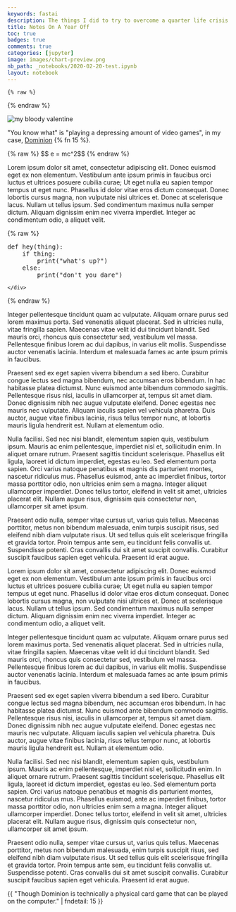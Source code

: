 ```yaml
---
keywords: fastai
description: The things I did to try to overcome a quarter life crisis in quarantine while unemployed (aside from you-know-what). 
title: Notes On A Year Off
toc: true 
badges: true
comments: true
categories: [jupyter]
image: images/chart-preview.png
nb_path: _notebooks/2020-02-20-test.ipynb
layout: notebook
---
```


<!--
#################################################
### THIS FILE WAS AUTOGENERATED! DO NOT EDIT! ###
#################################################
# file to edit: _notebooks/2020-02-20-test.ipynb
-->

<div class="container" id="notebook-container">
        
    {% raw %}
    
<div class="cell border-box-sizing code_cell rendered">

</div>
    {% endraw %}

<div class="cell border-box-sizing text_cell rendered"><div class="inner_cell">
<div class="text_cell_render border-box-sizing rendered_html">
<p><img src="https://www.boardgamehalv.com/wp-content/uploads/2019/07/Dominion1_game_1050x700-770x513.jpg" alt="my bloody valentine"></p>

</div>
</div>
</div>
<div class="cell border-box-sizing text_cell rendered"><div class="inner_cell">
<div class="text_cell_render border-box-sizing rendered_html">
<p>"You know what" is "playing a depressing amount of video games", in my case, <a href="https://dominion.games/">Dominion</a> {% fn 15 %}.</p>
<p>{% raw %}
$$ e = mc^2$$
{% endraw %}</p>
<p>Lorem ipsum dolor sit amet, consectetur adipiscing elit. Donec euismod eget ex non elementum. Vestibulum ante ipsum primis in faucibus orci luctus et ultrices posuere cubilia curae; Ut eget nulla eu sapien tempor tempus ut eget nunc. Phasellus id dolor vitae eros dictum consequat. Donec lobortis cursus magna, non vulputate nisi ultrices et. Donec at scelerisque lacus. Nullam ut tellus ipsum. Sed condimentum maximus nulla semper dictum. Aliquam dignissim enim nec viverra imperdiet. Integer ac condimentum odio, a aliquet velit.</p>

</div>
</div>
</div>
    {% raw %}
    
<div class="cell border-box-sizing code_cell rendered">
<div class="input">

<div class="inner_cell">
    <div class="input_area">
<div class=" highlight hl-ipython3"><pre><span></span><span class="k">def</span> <span class="nf">hey</span><span class="p">(</span><span class="n">thing</span><span class="p">):</span>
    <span class="k">if</span> <span class="n">thing</span><span class="p">:</span>
        <span class="nb">print</span><span class="p">(</span><span class="s2">&quot;what&#39;s up?&quot;</span><span class="p">)</span>
    <span class="k">else</span><span class="p">:</span>
        <span class="nb">print</span><span class="p">(</span><span class="s2">&quot;don&#39;t you dare&quot;</span><span class="p">)</span>
</pre></div>

    </div>
</div>
</div>

</div>
    {% endraw %}

<div class="cell border-box-sizing text_cell rendered"><div class="inner_cell">
<div class="text_cell_render border-box-sizing rendered_html">
<p>Integer pellentesque tincidunt quam ac vulputate. Aliquam ornare purus sed lorem maximus porta. Sed venenatis aliquet placerat. Sed in ultricies nulla, vitae fringilla sapien. Maecenas vitae velit id dui tincidunt blandit. Sed mauris orci, rhoncus quis consectetur sed, vestibulum vel massa. Pellentesque finibus lorem ac dui dapibus, in varius elit mollis. Suspendisse auctor venenatis lacinia. Interdum et malesuada fames ac ante ipsum primis in faucibus.</p>
<p>Praesent sed ex eget sapien viverra bibendum a sed libero. Curabitur congue lectus sed magna bibendum, nec accumsan eros bibendum. In hac habitasse platea dictumst. Nunc euismod ante bibendum commodo sagittis. Pellentesque risus nisi, iaculis in ullamcorper at, tempus sit amet diam. Donec dignissim nibh nec augue vulputate eleifend. Donec egestas nec mauris nec vulputate. Aliquam iaculis sapien vel vehicula pharetra. Duis auctor, augue vitae finibus lacinia, risus tellus tempor nunc, at lobortis mauris ligula hendrerit est. Nullam at elementum odio.</p>
<p>Nulla facilisi. Sed nec nisi blandit, elementum sapien quis, vestibulum ipsum. Mauris ac enim pellentesque, imperdiet nisl et, sollicitudin enim. In aliquet ornare rutrum. Praesent sagittis tincidunt scelerisque. Phasellus elit ligula, laoreet id dictum imperdiet, egestas eu leo. Sed elementum porta sapien. Orci varius natoque penatibus et magnis dis parturient montes, nascetur ridiculus mus. Phasellus euismod, ante ac imperdiet finibus, tortor massa porttitor odio, non ultricies enim sem a magna. Integer aliquet ullamcorper imperdiet. Donec tellus tortor, eleifend in velit sit amet, ultricies placerat elit. Nullam augue risus, dignissim quis consectetur non, ullamcorper sit amet ipsum.</p>
<p>Praesent odio nulla, semper vitae cursus ut, varius quis tellus. Maecenas porttitor, metus non bibendum malesuada, enim turpis suscipit risus, sed eleifend nibh diam vulputate risus. Ut sed tellus quis elit scelerisque fringilla et gravida tortor. Proin tempus ante sem, eu tincidunt felis convallis ut. Suspendisse potenti. Cras convallis dui sit amet suscipit convallis. Curabitur suscipit faucibus sapien eget vehicula. Praesent id erat augue.</p>
<p>Lorem ipsum dolor sit amet, consectetur adipiscing elit. Donec euismod eget ex non elementum. Vestibulum ante ipsum primis in faucibus orci luctus et ultrices posuere cubilia curae; Ut eget nulla eu sapien tempor tempus ut eget nunc. Phasellus id dolor vitae eros dictum consequat. Donec lobortis cursus magna, non vulputate nisi ultrices et. Donec at scelerisque lacus. Nullam ut tellus ipsum. Sed condimentum maximus nulla semper dictum. Aliquam dignissim enim nec viverra imperdiet. Integer ac condimentum odio, a aliquet velit.</p>
<p>Integer pellentesque tincidunt quam ac vulputate. Aliquam ornare purus sed lorem maximus porta. Sed venenatis aliquet placerat. Sed in ultricies nulla, vitae fringilla sapien. Maecenas vitae velit id dui tincidunt blandit. Sed mauris orci, rhoncus quis consectetur sed, vestibulum vel massa. Pellentesque finibus lorem ac dui dapibus, in varius elit mollis. Suspendisse auctor venenatis lacinia. Interdum et malesuada fames ac ante ipsum primis in faucibus.</p>
<p>Praesent sed ex eget sapien viverra bibendum a sed libero. Curabitur congue lectus sed magna bibendum, nec accumsan eros bibendum. In hac habitasse platea dictumst. Nunc euismod ante bibendum commodo sagittis. Pellentesque risus nisi, iaculis in ullamcorper at, tempus sit amet diam. Donec dignissim nibh nec augue vulputate eleifend. Donec egestas nec mauris nec vulputate. Aliquam iaculis sapien vel vehicula pharetra. Duis auctor, augue vitae finibus lacinia, risus tellus tempor nunc, at lobortis mauris ligula hendrerit est. Nullam at elementum odio.</p>
<p>Nulla facilisi. Sed nec nisi blandit, elementum sapien quis, vestibulum ipsum. Mauris ac enim pellentesque, imperdiet nisl et, sollicitudin enim. In aliquet ornare rutrum. Praesent sagittis tincidunt scelerisque. Phasellus elit ligula, laoreet id dictum imperdiet, egestas eu leo. Sed elementum porta sapien. Orci varius natoque penatibus et magnis dis parturient montes, nascetur ridiculus mus. Phasellus euismod, ante ac imperdiet finibus, tortor massa porttitor odio, non ultricies enim sem a magna. Integer aliquet ullamcorper imperdiet. Donec tellus tortor, eleifend in velit sit amet, ultricies placerat elit. Nullam augue risus, dignissim quis consectetur non, ullamcorper sit amet ipsum.</p>
<p>Praesent odio nulla, semper vitae cursus ut, varius quis tellus. Maecenas porttitor, metus non bibendum malesuada, enim turpis suscipit risus, sed eleifend nibh diam vulputate risus. Ut sed tellus quis elit scelerisque fringilla et gravida tortor. Proin tempus ante sem, eu tincidunt felis convallis ut. Suspendisse potenti. Cras convallis dui sit amet suscipit convallis. Curabitur suscipit faucibus sapien eget vehicula. Praesent id erat augue.</p>
<p>{{ "Though Dominion is technically a physical card game that can be played on the computer." | fndetail: 15 }}</p>

</div>
</div>
</div>
</div>
 

